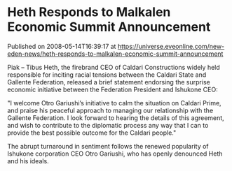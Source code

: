 # Heth Responds to Malkalen Economic Summit Announcement
Published on 2008-05-14T16:39:17 at https://universe.eveonline.com/new-eden-news/heth-responds-to-malkalen-economic-summit-announcement

Piak – Tibus Heth, the firebrand CEO of Caldari Constructions widely held responsible for inciting racial tensions between the Caldari State and Gallente Federation, released a brief statement endorsing the surprise economic initiative between the Federation President and Ishukone CEO: 

"I welcome Otro Gariushi’s initiative to calm the situation on Caldari Prime, and praise his peaceful approach to managing our relationship with the Gallente Federation. I look forward to hearing the details of this agreement, and wish to contribute to the diplomatic process any way that I can to provide the best possible outcome for the Caldari people." 

The abrupt turnaround in sentiment follows the renewed popularity of Ishukone corporation CEO Otro Gariushi, who has openly denounced Heth and his ideals.
